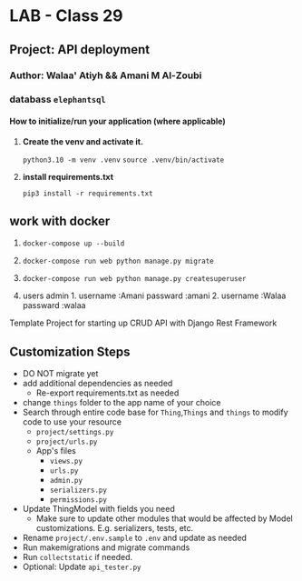 # LAB - Class 29

## Project: API deployment

### Author: Walaa' Atiyh  && Amani M Al-Zoubi

### databass `elephantsql`

#### How to initialize/run your application (where applicable)

1. **Create the venv and activate it.**

    `python3.10 -m venv .venv`
    `source .venv/bin/activate`


2. **install  requirements.txt**

   `pip3 install -r requirements.txt`


##  work with  docker
  1.  `docker-compose up --build`
  2.   `docker-compose run web python manage.py migrate`
  3.  `docker-compose run web python manage.py createsuperuser`

  4.  users admin
        1.
          username :Amani
          passward :amani
        2.
          username :Walaa
          passward :walaa



Template Project for starting up CRUD API with Django Rest Framework

## Customization Steps

- DO NOT migrate yet
- add additional dependencies as needed
  - Re-export requirements.txt as needed
- change `things` folder to the app name of your choice
- Search through entire code base for `Thing`,`Things` and `things` to modify code to use your resource
  - `project/settings.py`
  - `project/urls.py`
  - App's files
    - `views.py`
    - `urls.py`
    - `admin.py`
    - `serializers.py`
    - `permissions.py`
- Update ThingModel with fields you need
  - Make sure to update other modules that would be affected by Model customizations. E.g. serializers, tests, etc.
- Rename `project/.env.sample` to `.env` and update as needed
- Run makemigrations and migrate commands
- Run `collectstatic` if needed.
- Optional: Update `api_tester.py`
 
